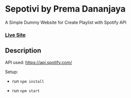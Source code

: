 # Sepotivi by Prema Dananjaya 
A Simple Dummy Website for Create Playlist with Spotify API

 ### [Live Site](https://sepotivi.vercel.app/)

 ## Description

 API used: https://api.spotify.com/

 Setup:

 - run `npm install`

 - run `npm start`